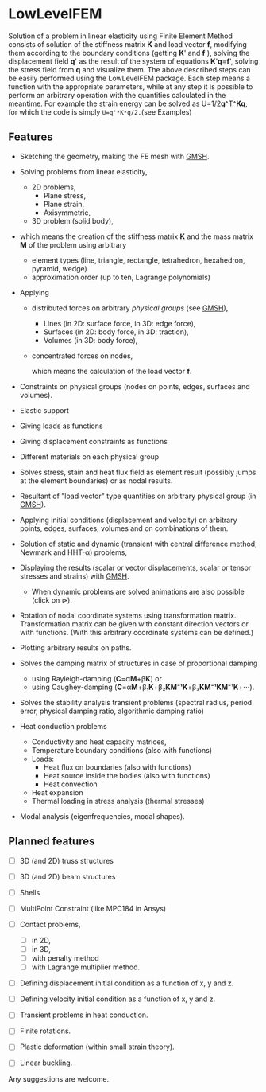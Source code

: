 # LowLevelFEM

Solution of a problem in linear elasticity using Finite Element Method consists of solution of the stiffness matrix **K** and load vector **f**, modifying them according to the boundary conditions (getting **K**' and **f**'), solving the displacement field **q**' as the result of the system of equations **K**'**q**=**f**', solving the stress field from **q** and visualize them.
The above described steps can be easily performed using the LowLevelFEM package. Each step means a function with the appropriate parameters, while at any step it is possible to perform an arbitrary operation with the quantities calculated in the meantime. For example the strain energy can be solved as U=1/2**q**^T^**Kq**, for which the code is simply ```U=q'*K*q/2.```(see Examples)

## Features

- Sketching the geometry, making the FE mesh with [GMSH](https://gmsh.info).
- Solving problems from linear elasticity,

  - 2D problems,
    - Plane stress,
    - Plane strain,
    - Axisymmetric,
  - 3D problem (solid body),
- which means the creation of the stiffness matrix **K** and the mass matrix **M** of the problem using arbitrary

  - element types (line, triangle, rectangle, tetrahedron, hexahedron, pyramid, wedge)
  - approximation order (up to ten, Lagrange polynomials)
- Applying

  - distributed forces on arbitrary *physical groups* (see [GMSH](https://gmsh.info)),

    - Lines (in 2D: surface force, in 3D: edge force),
    - Surfaces (in 2D: body force, in 3D: traction),
    - Volumes (in 3D: body force),
  - concentrated forces on nodes,

    which means the calculation of the load vector **f**.
- Constraints on physical groups (nodes on points, edges, surfaces and volumes).
- Elastic support
- Giving loads as functions
- Giving displacement constraints as functions
- Different materials on each physical group
- Solves stress, stain and heat flux field as element result (possibly jumps at the element boundaries) or as nodal results.
- Resultant of "load vector" type quantities on arbitrary physical group (in [GMSH](https://gmsh.info)).
- Applying initial conditions (displacement and velocity) on arbitrary points, edges, surfaces, volumes and on combinations of them.
- Solution of static and dynamic (transient with central difference method, Newmark and HHT-α) problems,
- Displaying the results (scalar or vector displacements, scalar or tensor stresses and strains) with [GMSH](https://gmsh.info).
    
    - When dynamic problems are solved animations are also possible (click on $\triangleright$).
- Rotation of nodal coordinate systems using transformation matrix. Transformation matrix can be given with constant direction vectors or with functions. (With this arbitrary coordinate systems can be defined.)
- Plotting arbitrary results on paths.
- Solves the damping matrix of structures in case of proportional damping
  - using Rayleigh-damping (**C**=α**M**+β**K**) or
  - using Caughey-damping (**C**=α**M**+β₁**K**+β₂**KM⁻¹K**+β₃**KM⁻¹KM⁻¹K**+⋅⋅⋅).
- Solves the stability analysis transient problems (spectral radius, period error, physical damping ratio, algorithmic damping ratio)
- Heat conduction problems
    - Conductivity and heat capacity matrices,
    - Temperature boundary conditions (also with functions)
    - Loads:
        * Heat flux on boundaries (also with functions)
        * Heat source inside the bodies (also with functions)
        * Heat convection
    - Heat expansion
    - Thermal loading in stress analysis (thermal stresses)
- Modal analysis (eigenfrequencies, modal shapes).

## Planned features

- [ ] 3D (and  2D) truss structures
- [ ] 3D (and 2D) beam structures
- [ ] Shells
- [ ] MultiPoint Constraint (like MPC184 in Ansys)
- [ ] Contact problems,

  - [ ] in 2D,
  - [ ] in 3D,
  - [ ] with penalty method
  - [ ] with Lagrange multiplier method.
- [ ] Defining displacement initial condition as a function of x, y and z.
- [ ] Defining velocity initial condition as a function of x, y and z.
- [ ] Transient problems in heat conduction.
- [ ] Finite rotations.
- [ ] Plastic deformation (within small strain theory).
- [ ] Linear buckling.

Any suggestions are welcome.
